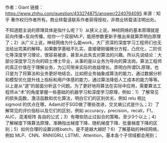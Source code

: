 作者：Giant
链接：https://www.zhihu.com/question/433274875/answer/2240764095
来源：知乎
著作权归作者所有。商业转载请联系作者获得授权，非商业转载请注明出处。

不知道题主说的原理具体是指什么呢？1）从狭义上说，神经网络的基本原理就是前向传播+反向传播，给你一个双层MLP，能把参数更新手推出来就算弄明白原理了；2）从广义上说，神经网络为什么能work，大厂资深的深度学习工程师们也无法给出完美的解释。如果数学基础不扎实，直接硬刚偏微分方程，凸优化，二阶优化等深度学习理论，很容易被虐，甚至从此失去对算法的兴趣。所以先说结论：大部分深度学习方向的硕士博士毕业，从事的是以业务为导向的算法岗。算法工程师的真正价值在于理解业务，为公司带来实际的收益增长。弄明白所谓DL原理，也只是为了将算法和业务更好地结合。比如把业务抽象成算法的能力，通过数据分析和模型优化提升线上指标和用户体感的能力，通过算法降低人工成本的能力等等。以上是从“道”的层面分析这个问题。为了更好地将算法在实际中应用，需要算法工程师从“术”的角度掌握一些基础的机器学习和深度学习原理，例如：1）了解常见的损失函数，激活函数和优化算法，明白它们的区别优劣，例如 relu 相比 sigmoid 的优点在哪，Adam对于SGD做了哪些改进，交叉熵公式是什么；2）了解常见的评价指标以及它们的区别，例如 accuracy，precision，recall，F1，AUC，混淆矩阵 各自的公式；3）有哪些防止过拟合的策略，至少3个以上；4）了解梯度下降算法原理，准确指出梯度下降、随机梯度下降、批量梯度下降的区别；5）如何合理的设置训练batch，是不是越大越好？6）了解基础的神经网络，例如 MLP、CNN、RNN(GRU, LSTM)、Attention，基本各个子领域都会用到；